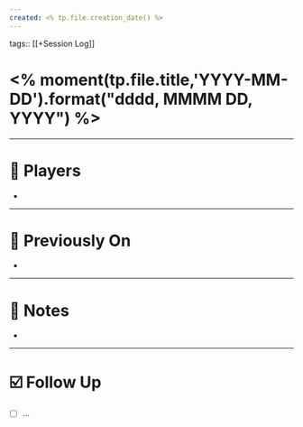 ```yaml
---
created: <% tp.file.creation_date() %>
---
```

tags:: [[+Session Log]]

# <% moment(tp.file.title,'YYYY-MM-DD').format("dddd, MMMM DD, YYYY") %>

---
# 📝 Players
- 

---
# 📝 Previously On
- 

---
# 📝 Notes
- 

---
# ☑️ Follow Up
- [ ] ...
